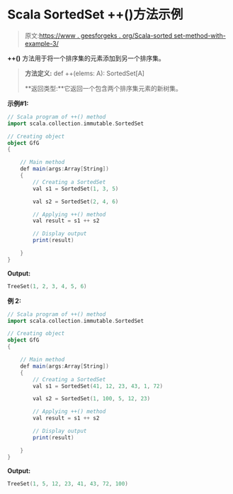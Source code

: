 # Scala SortedSet ++()方法示例

> 原文:[https://www . geesforgeks . org/Scala-sorted set-method-with-example-3/](https://www.geeksforgeeks.org/scala-sortedset-method-with-example-3/)

**++()** 方法用于将一个排序集的元素添加到另一个排序集。

> **方法定义:** def ++(elems: A): SortedSet[A]
> 
> **返回类型:**它返回一个包含两个排序集元素的新树集。

**示例#1:**

```scala
// Scala program of ++() method  
import scala.collection.immutable.SortedSet 

// Creating object 
object GfG 
{ 

    // Main method 
    def main(args:Array[String]) 
    { 
        // Creating a SortedSet 
        val s1 = SortedSet(1, 3, 5) 

        val s2 = SortedSet(2, 4, 6)

        // Applying ++() method 
        val result = s1 ++ s2

        // Display output
        print(result) 

    } 
} 
```

**Output:**

```scala
TreeSet(1, 2, 3, 4, 5, 6)

```

**例 2:**

```scala
// Scala program of ++() method  
import scala.collection.immutable.SortedSet 

// Creating object 
object GfG 
{ 

    // Main method 
    def main(args:Array[String]) 
    { 
        // Creating a SortedSet 
        val s1 = SortedSet(41, 12, 23, 43, 1, 72) 

        val s2 = SortedSet(1, 100, 5, 12, 23)

        // Applying ++() method 
        val result = s1 ++ s2

        // Display output
        print(result)   

    } 
} 
```

**Output:**

```scala
TreeSet(1, 5, 12, 23, 41, 43, 72, 100)

```